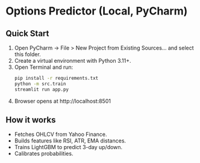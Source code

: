 # Options Predictor (Local, PyCharm)

## Quick Start
1. Open PyCharm → File > New Project from Existing Sources... and select this folder.
2. Create a virtual environment with Python 3.11+.
3. Open Terminal and run:
   ```bash
   pip install -r requirements.txt
   python -m src.train
   streamlit run app.py
   ```
4. Browser opens at http://localhost:8501

## How it works
- Fetches OHLCV from Yahoo Finance.
- Builds features like RSI, ATR, EMA distances.
- Trains LightGBM to predict 3-day up/down.
- Calibrates probabilities.
